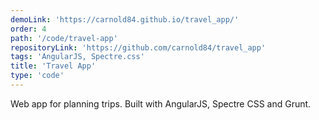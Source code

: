 ```yaml
---
demoLink: 'https://carnold84.github.io/travel_app/'
order: 4
path: '/code/travel-app'
repositoryLink: 'https://github.com/carnold84/travel_app'
tags: 'AngularJS, Spectre.css'
title: 'Travel App'
type: 'code'
---
```


Web app for planning trips. Built with AngularJS, Spectre CSS and Grunt.
